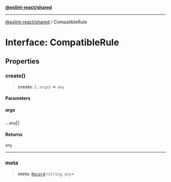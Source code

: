 [**@eslint-react/shared**](../README.md)

***

[@eslint-react/shared](../README.md) / CompatibleRule

# Interface: CompatibleRule

## Properties

### create()

> **create**: (...`args`) => `any`

#### Parameters

##### args

...`any`[]

#### Returns

`any`

***

### meta

> **meta**: [`Record`](https://www.typescriptlang.org/docs/handbook/utility-types.html#recordkeys-type)\<`string`, `any`\>
